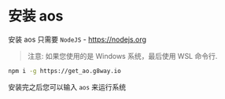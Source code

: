 # 安装 aos

安装 aos 只需要 `NodeJS` - https://nodejs.org

> 注意: 如果您使用的是 Windows 系统，最后使用 WSL 命令行.

```sh
npm i -g https://get_ao.g8way.io
```

安装完之后您可以输入 `aos` 来运行系统
